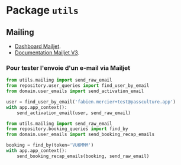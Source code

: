 # Package `utils`

## Mailing

- [Dashboard Mailjet](https://app.mailjet.com/Dashboard).
- [Documentation Mailjet V3](https://dev.mailjet.com/email/guides/send-api-V3/).

### Pour tester l'envoie d'un e-mail via Mailjet

```python
from utils.mailing import send_raw_email
from repository.user_queries import find_user_by_email
from domain.user_emails import send_activation_email

user = find_user_by_email('fabien.mercier+test@passculture.app')
with app.app_context():
    send_activation_email(user, send_raw_email)
```

```python
from utils.mailing import send_raw_email
from repository.booking_queries import find_by
from domain.user_emails import send_booking_recap_emails

booking = find_by(token='VU6MMM')
with app.app_context():
    send_booking_recap_emails(booking, send_raw_email)
```
